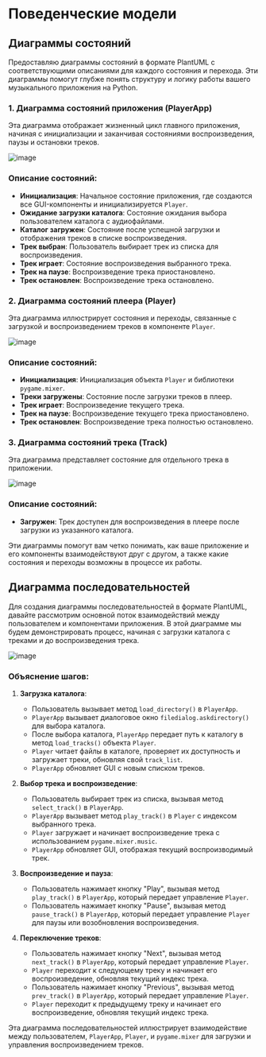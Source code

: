 # Поведенческие модели

## Диаграммы состояний

Предоставляю диаграммы состояний в формате PlantUML с соответствующими описаниями для каждого состояния и перехода. Эти диаграммы помогут глубже понять структуру и логику работы вашего музыкального приложения на Python.

### 1. Диаграмма состояний приложения (PlayerApp)
Эта диаграмма отображает жизненный цикл главного приложения, начиная с инициализации и заканчивая состояниями воспроизведения, паузы и остановки треков.


![image](https://github.com/drdSchwarzenMagie/igaveup/assets/159145295/8de1d273-dd8e-47e8-bf67-ede4799f7756)


### Описание состояний:

- **Инициализация**: Начальное состояние приложения, где создаются все GUI-компоненты и инициализируется `Player`.
- **Ожидание загрузки каталога**: Состояние ожидания выбора пользователем каталога с аудиофайлами.
- **Каталог загружен**: Состояние после успешной загрузки и отображения треков в списке воспроизведения.
- **Трек выбран**: Пользователь выбирает трек из списка для воспроизведения.
- **Трек играет**: Состояние воспроизведения выбранного трека.
- **Трек на паузе**: Воспроизведение трека приостановлено.
- **Трек остановлен**: Воспроизведение трека остановлено.

### 2. Диаграмма состояний плеера (Player)
Эта диаграмма иллюстрирует состояния и переходы, связанные с загрузкой и воспроизведением треков в компоненте `Player`.

![image](https://github.com/drdSchwarzenMagie/igaveup/assets/159145295/a934ea07-2375-4302-bceb-34d7da2486f6)


### Описание состояний:

- **Инициализация**: Инициализация объекта `Player` и библиотеки `pygame.mixer`.
- **Треки загружены**: Состояние после загрузки треков в плеер.
- **Трек играет**: Воспроизведение текущего трека.
- **Трек на паузе**: Воспроизведение текущего трека приостановлено.
- **Трек остановлен**: Воспроизведение трека полностью остановлено.

### 3. Диаграмма состояний трека (Track)
Эта диаграмма представляет состояние для отдельного трека в приложении.

![image](https://github.com/drdSchwarzenMagie/igaveup/assets/159145295/a35d11e5-29ac-4180-9201-48dced4113cf)


### Описание состояний:

- **Загружен**: Трек доступен для воспроизведения в плеере после загрузки из указанного каталога.

Эти диаграммы помогут вам четко понимать, как ваше приложение и его компоненты взаимодействуют друг с другом, а также какие состояния и переходы возможны в процессе их работы.


## Диаграмма последовательностей

Для создания диаграммы последовательностей в формате PlantUML, давайте рассмотрим основной поток взаимодействий между пользователем и компонентами приложения. В этой диаграмме мы будем демонстрировать процесс, начиная с загрузки каталога с треками и до воспроизведения трека.

![image](https://github.com/drdSchwarzenMagie/igaveup/assets/159145295/bf54396b-5754-44bc-a579-aaec075be70d)


### Объяснение шагов:

1. **Загрузка каталога**:
    - Пользователь вызывает метод `load_directory()` в `PlayerApp`.
    - `PlayerApp` вызывает диалоговое окно `filedialog.askdirectory()` для выбора каталога.
    - После выбора каталога, `PlayerApp` передает путь к каталогу в метод `load_tracks()` объекта `Player`.
    - `Player` читает файлы в каталоге, проверяет их доступность и загружает треки, обновляя свой `track_list`.
    - `PlayerApp` обновляет GUI с новым списком треков.

2. **Выбор трека и воспроизведение**:
    - Пользователь выбирает трек из списка, вызывая метод `select_track()` в `PlayerApp`.
    - `PlayerApp` вызывает метод `play_track()` в `Player` с индексом выбранного трека.
    - `Player` загружает и начинает воспроизведение трека с использованием `pygame.mixer.music`.
    - `PlayerApp` обновляет GUI, отображая текущий воспроизводимый трек.

3. **Воспроизведение и пауза**:
    - Пользователь нажимает кнопку "Play", вызывая метод `play_track()` в `PlayerApp`, который передает управление `Player`.
    - Пользователь нажимает кнопку "Pause", вызывая метод `pause_track()` в `PlayerApp`, который передает управление `Player` для паузы или возобновления воспроизведения.

4. **Переключение треков**:
    - Пользователь нажимает кнопку "Next", вызывая метод `next_track()` в `PlayerApp`, который передает управление `Player`.
    - `Player` переходит к следующему треку и начинает его воспроизведение, обновляя текущий индекс трека.
    - Пользователь нажимает кнопку "Previous", вызывая метод `prev_track()` в `PlayerApp`, который передает управление `Player`.
    - `Player` переходит к предыдущему треку и начинает его воспроизведение, обновляя текущий индекс трека.

Эта диаграмма последовательностей иллюстрирует взаимодействие между пользователем, `PlayerApp`, `Player`, и `pygame.mixer` для загрузки и управления воспроизведением треков.
